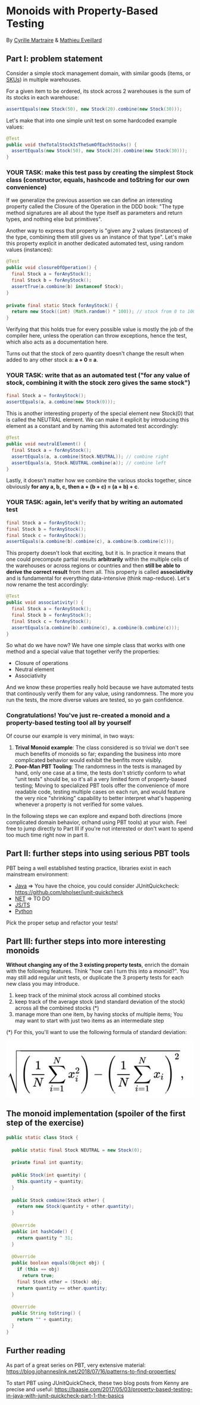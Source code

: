 # Monoids with Property-Based Testing

By [Cyrille Martraire](https://twitter.com/cyriux) & [Mathieu Eveillard](https://twitter.com/meveillard)

## Part I: problem statement

Consider a simple stock management domain, with similar goods (items, or [SKUs](https://www.google.com/search?rlz=1C5CHFA_enFR832FR832&sxsrf=ALeKk01stmqJTaDQCEC9TvJAM3iyBMYaPQ%3A1611047315147&ei=k6EGYO27CIiXlwS8yY2ABg&q=stock-keeping+unit&oq=stock-keeping+unit&gs_lcp=CgZwc3ktYWIQAzIKCAAQyQMQFBCHAjICCAAyBggAEBYQHjIGCAAQFhAeMgYIABAWEB4yBggAEBYQHjIGCAAQFhAeMgYIABAWEB4yBggAEBYQHjIGCAAQFhAeOgQIABBHUMOWAVjDlgFgmpgBaABwBHgAgAFFiAFFkgEBMZgBAKABAqABAaoBB2d3cy13aXrIAQjAAQE&sclient=psy-ab&ved=0ahUKEwit0b330qfuAhWIy4UKHbxkA2AQ4dUDCA0&uact=5)) in multiple warehouses.

For a given item to be ordered, its stock across 2 warehouses is the sum of its stocks in each warehouse:

```java
assertEquals(new Stock(50), new Stock(20).combine(new Stock(30)));
```

Let's make that into one simple unit test on some hardcoded example values:

```java
@Test
public void theTotalStockIsTheSumOfEachStocks() {
  assertEquals(new Stock(50), new Stock(20).combine(new Stock(30)));
}
```

### YOUR TASK: make this test pass by creating the simplest Stock class (constructor, equals, hashcode and toString for our own convenience)

If we generalize the previous assertion we can define an interesting property called the Closure of the Operation in the DDD book: "The type method signatures are all about the type itself as parameters and return types, and nothing else but primitives".

Another way to express that property is "given any 2 values (instances) of the type, combining them still gives us an instance of that type". Let's make this property explicit in another dedicated automated test, using random values (instances):

```java
@Test
public void closureOfOperation() {
  final Stock a = forAnyStock();
  final Stock b = forAnyStock();
  assertTrue(a.combine(b) instanceof Stock);
}

private final static Stock forAnyStock() {
  return new Stock((int) (Math.random() * 100)); // stock from 0 to 100
}
```

Verifying that this holds true for every possible value is mostly the job of the compiler here, unless the operation can throw exceptions, hence the test, which also acts as a documentation here.

Turns out that the stock of zero quantity doesn't change the result when added to any other stock a: **a + 0 = a**.

### YOUR TASK: write that as an automated test ("for any value of stock, combining it with the stock zero gives the same stock")

```java
final Stock a = forAnyStock();
assertEquals(a, a.combine(new Stock(0)));
```

This is another interesting property of the special element new Stock(0) that is called the NEUTRAL element. We can make it explicit by introducing this element as a constant and by naming this automated test accordingly:

```java
@Test
public void neutralElement() {
  final Stock a = forAnyStock();
  assertEquals(a, a.combine(Stock.NEUTRAL)); // combine right
  assertEquals(a, Stock.NEUTRAL.combine(a)); // combine left
}
```

Lastly, it doesn't matter how we combine the various stocks together, since obviously **for any a, b, c, then a + (b + c) = (a + b) + c**.

### YOUR TASK: again, let's verify that by writing an automated test

```java
final Stock a = forAnyStock();
final Stock b = forAnyStock();
final Stock c = forAnyStock();
assertEquals(a.combine(b).combine(c), a.combine(b.combine(c)));
```

This property doesn't look that exciting, but it is. In practice it means that one could precompute partial results **arbitrarily** within the multiple cells of the warehouses or across regions or countries and then **still be able to derive the correct result** from them all. This property is called **associativity** and is fundamental for everything data-intensive (think map-reduce). Let's now rename the test accordingly:

```java
@Test
public void associativity() {
  final Stock a = forAnyStock();
  final Stock b = forAnyStock();
  final Stock c = forAnyStock();
  assertEquals(a.combine(b).combine(c), a.combine(b.combine(c)));
}
```

So what do we have now? We have one simple class that works with one method and a special value that together verify the properties:

- Closure of operations
- Neutral element
- Associativity

And we know these properties really hold because we have automated tests that continously verify them for any value, using randomness. The more you run the tests, the more diverse values are tested, so yo gain confidence.

### Congratulations! You've just re-created a monoid and a property-based testing tool all by yourself

Of course our example is very minimal, in two ways:

1. **Trival Monoid example**: The class considered is so trivial we don't see much benefits of monoids so far; expanding the business into more complicated behavior would exhibit the benfits more visibly.
1. **Poor-Man PBT Tooling**: The randomness in the tests is managed by hand, only one case at a time, the tests don't strictly conform to what "unit tests" should be, so it's all a very limited form of property-based testing; Moving to specialized PBT tools offer the convenience of more readable code, testing multiple cases on each run, and would feature the very nice "shrinking" capability to better interpret what's happening whenever a property is not verified for some values.

In the following steps we can explore and expand both directions (more complicated domain behavior, or/hand using PBT tools) at your wish. Feel free to jump directly to Part III if you're not interested or don't want to spend too much time right now in part II.

## Part II: further steps into using serious PBT tools

PBT being a well established testing practice, libraries exist in each mainstream environment:

- [Java]() => You have the choice, you could consider JUnitQuickcheck: https://github.com/pholser/junit-quickcheck
- [NET]() => TO DO
- [JS/TS](https://github.com/mathieueveillard/js-kata-starter-pbt)
- [Python](https://github.com/mathieueveillard/py-kata-starter-pbt)

Pick the proper setup and refactor your tests!

## Part III: further steps into more interesting monoids

**Without changing any of the 3 existing property tests**, enrich the domain with the following features. Think "how can I turn this into a monoid?". You may still add regular unit tests, or duplicate the 3 property tests for each new class you may introduce.

1. keep track of the minimal stock across all combined stocks
2. keep track of the average stock (and standard deviation of the stock) across all the combined stocks (\*)
3. manage more than one item, by having stocks of multiple items; You may want to start with just two items as an intermediate step

(\*) For this, you'll want to use the following formula of standard deviation:

![Standard Deviation](resources/StandardDeviation.jpg "Standard Deviation")

## The monoid implementation (spoiler of the first step of the exercise)

```java
public static class Stock {

  public static final Stock NEUTRAL = new Stock(0);

  private final int quantity;

  public Stock(int quantity) {
    this.quantity = quantity;
  }

  public Stock combine(Stock other) {
    return new Stock(quantity + other.quantity);
  }

  @Override
  public int hashCode() {
    return quantity ^ 31;
  }

  @Override
  public boolean equals(Object obj) {
    if (this == obj)
      return true;
    final Stock other = (Stock) obj;
    return quantity == other.quantity;
  }

  @Override
  public String toString() {
    return "" + quantity;
  }
}
```

## Further reading

As part of a great series on PBT, very extensive material:
https://blog.johanneslink.net/2018/07/16/patterns-to-find-properties/

To start PBT using JUnitQuickCheck, these two blog posts from Kenny are precise and useful: https://baasie.com/2017/05/03/property-based-testing-in-java-with-junit-quickcheck-part-1-the-basics

